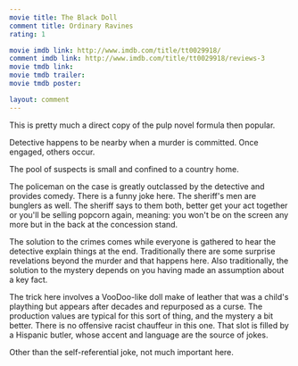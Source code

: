 ```yaml
---
movie title: The Black Doll
comment title: Ordinary Ravines
rating: 1

movie imdb link: http://www.imdb.com/title/tt0029918/
comment imdb link: http://www.imdb.com/title/tt0029918/reviews-3
movie tmdb link: 
movie tmdb trailer: 
movie tmdb poster: 

layout: comment
---
```


This is pretty much a direct copy of the pulp novel formula then popular.

Detective happens to be nearby when a murder is committed. Once engaged, others occur.

The pool of suspects is small and confined to a country home.

The policeman on the case is greatly outclassed by the detective and provides comedy. There is a funny joke here. The sheriff's men are bunglers as well. The sheriff says to them both, better get your act together or you'll be selling popcorn again, meaning: you won't be on the screen any more but in the back at the concession stand.

The solution to the crimes comes while everyone is gathered to hear the detective explain things at the end. Traditionally there are some surprise revelations beyond the murder and that happens here. Also traditionally, the solution to the mystery depends on you having made an assumption about a key fact.

The trick here involves a VooDoo-like doll make of leather that was a child's plaything but appears after decades and repurposed as a curse. The production values are typical for this sort of thing, and the mystery a bit better. There is no offensive racist chauffeur in this one. That slot is filled by a Hispanic butler, whose accent and language are the source of jokes.

Other than the self-referential joke, not much important here.